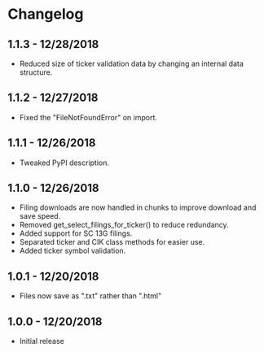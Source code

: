 # Changelog

## 1.1.3 - 12/28/2018

- Reduced size of ticker validation data by changing an internal data structure.

## 1.1.2 - 12/27/2018

- Fixed the "FileNotFoundError" on import.

## 1.1.1 - 12/26/2018

- Tweaked PyPI description.

## 1.1.0 - 12/26/2018

- Filing downloads are now handled in chunks to improve download and save speed.
- Removed get_select_filings_for_ticker() to reduce redundancy.
- Added support for SC 13G filings.
- Separated ticker and CIK class methods for easier use.
- Added ticker symbol validation.

## 1.0.1 - 12/20/2018

- Files now save as ".txt" rather than ".html"

## 1.0.0 - 12/20/2018

- Initial release
